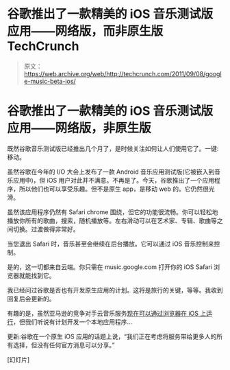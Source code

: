 # 谷歌推出了一款精美的 iOS 音乐测试版应用——网络版，而非原生版 TechCrunch

> 原文：<https://web.archive.org/web/http://techcrunch.com/2011/09/08/google-music-beta-ios/>

# 谷歌推出了一款精美的 iOS 音乐测试版应用——网络版，非原生版

既然谷歌音乐测试版已经推出几个月了，是时候关注如何让人们使用它了。一键:移动。

虽然谷歌在今年的 I/O 大会上发布了一款 Android 音乐应用测试版(它被嵌入到音乐应用中)，但 iOS 用户对此并不满意。不再是了。今天，谷歌推出了一个应用程序，所以他们也可以享受乐趣。但不是原生 app，是移动 web 的。它仍然很光滑。

虽然该应用程序仍然有 Safari chrome 围绕，但它的功能很流畅。你可以轻松地播放你所有的歌曲，搜索，随机播放等。左右滑动可以在艺术家、专辑、歌曲等之间切换。过渡做得非常好。

当您退出 Safari 时，音乐甚至会继续在后台播放。它可以通过 iOS 音乐控制来控制。

是的，这一切都来自云端。你只需在 music.google.com 打开你的 iOS Safari 浏览器就能找到它。

我已经问过谷歌是否也有开发原生应用的计划。这将是旅行的关键，等等。我收到回复后会更新的。

有趣的是，虽然亚马逊的竞争对手云音乐服务[现在可以通过浏览器在 iOS 上运行](https://web.archive.org/web/20230205003803/https://techcrunch.com/2011/05/07/amazon-cloud-player-quietly-begins-working-on-ios-devices/)，但我们听说有计划开发一个本地应用程序…

更新:谷歌在一个原生 iOS 应用的话题上说，“我们正在考虑将服务带给更多人的所有选择，但没有任何官方消息可以分享。”

[幻灯片]